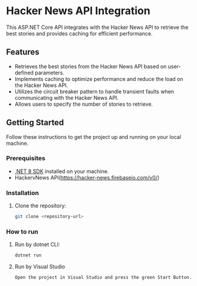 # Hacker News API Integration

This ASP.NET Core API integrates with the Hacker News API to retrieve the best stories and provides caching for efficient performance.

## Features

- Retrieves the best stories from the Hacker News API based on user-defined parameters.
- Implements caching to optimize performance and reduce the load on the Hacker News API.
- Utilizes the circuit breaker pattern to handle transient faults when communicating with the Hacker News API.
- Allows users to specify the number of stories to retrieve.

## Getting Started

Follow these instructions to get the project up and running on your local machine.

### Prerequisites

- [.NET 8 SDK](https://dotnet.microsoft.com/download) installed on your machine.
- HackervNews API(https://hacker-news.firebaseio.com/v0/)

### Installation

1. Clone the repository:

   ```sh
   git clone <repository-url>
   
### How to run

1. Run by dotnet CLI:

   ```sh
   dotnet run

2. Run by Visual Studio
   ```sh
   Open the project in Visual Studio and press the green Start Button.

